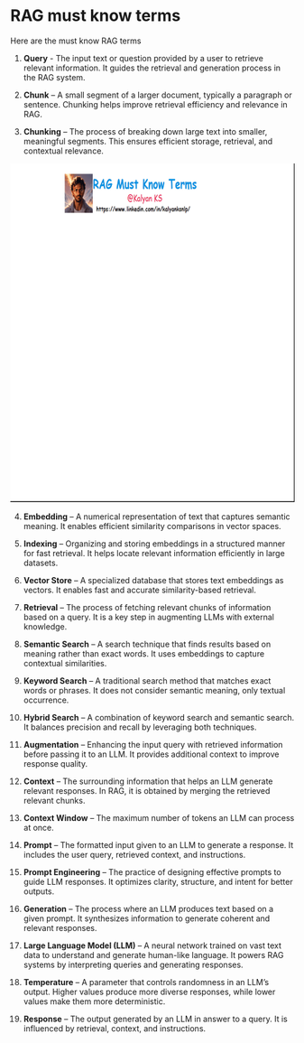 # RAG must know terms


Here are the must know RAG terms

1. **Query**  -  The input text or question provided by a user to retrieve relevant information. It guides the retrieval and generation process in the RAG system.

2. **Chunk** – A small segment of a larger document, typically a paragraph or sentence. Chunking helps improve retrieval efficiency and relevance in RAG.

3. **Chunking** – The process of breaking down large text into smaller, meaningful segments. This ensures efficient storage, retrieval, and contextual relevance.

<p align="center">
    <img src="images/RAG_Must_Know_Terms.gif" alt="RAG indexing" width="800" height="600">
</p>

4. **Embedding** – A numerical representation of text that captures semantic meaning. It enables efficient similarity comparisons in vector spaces.

5. **Indexing** – Organizing and storing embeddings in a structured manner for fast retrieval. It helps locate relevant information efficiently in large datasets.

6. **Vector Store** – A specialized database that stores text embeddings as vectors. It enables fast and accurate similarity-based retrieval.

7. **Retrieval** – The process of fetching relevant chunks of information based on a query. It is a key step in augmenting LLMs with external knowledge.

8. **Semantic Search** – A search technique that finds results based on meaning rather than exact words. It uses embeddings to capture contextual similarities.

9. **Keyword Search** – A traditional search method that matches exact words or phrases. It does not consider semantic meaning, only textual occurrence.

10. **Hybrid Search** – A combination of keyword search and semantic search. It balances precision and recall by leveraging both techniques.

11. **Augmentation** – Enhancing the input query with retrieved information before passing it to an LLM. It provides additional context to improve response quality.

12. **Context** – The surrounding information that helps an LLM generate relevant responses. In RAG, it is obtained by merging the retrieved relevant chunks.

13. **Context Window** – The maximum number of tokens an LLM can process at once.

14. **Prompt** – The formatted input given to an LLM to generate a response. It includes the user query, retrieved context, and instructions.

15. **Prompt Engineering** – The practice of designing effective prompts to guide LLM responses. It optimizes clarity, structure, and intent for better outputs.

16. **Generation** – The process where an LLM produces text based on a given prompt. It synthesizes information to generate coherent and relevant responses.

17. **Large Language Model (LLM)** – A neural network trained on vast text data to understand and generate human-like language. It powers RAG systems by interpreting queries and generating responses.

18. **Temperature** – A parameter that controls randomness in an LLM’s output. Higher values produce more diverse responses, while lower values make them more deterministic.

19. **Response** – The output generated by an LLM in answer to a query. It is influenced by retrieval, context, and instructions.
